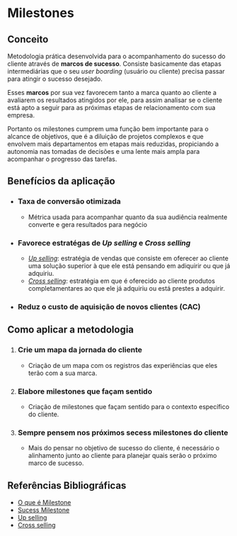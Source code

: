 # Milestones
## Conceito
Metodologia prática desenvolvida para o acompanhamento do sucesso do cliente através de **marcos de sucesso**. Consiste basicamente das etapas intermediárias que o seu *user boarding* (usuário ou cliente) precisa passar para atingir o sucesso desejado.

Esses **marcos** por sua vez favorecem tanto a marca quanto ao cliente a avaliarem os resultados atingidos por ele, para assim analisar se o cliente está apto a seguir para as próximas etapas de relacionamento com sua empresa.

Portanto os milestones cumprem uma função bem importante para o alcance de objetivos, que é a diluição de projetos complexos e que envolvem mais departamentos em etapas mais reduzidas, propiciando a autonomia nas tomadas de decisões e uma lente mais ampla para acompanhar o progresso das tarefas.

## Benefícios da aplicação
* ### Taxa de conversão otimizada
    * Métrica usada para acompanhar quanto da sua audiência realmente converte e gera resultados para negócio
* ### Favorece estratégas de *Up selling* e *Cross selling*
    * [*Up selling*](https://www.fm2s.com.br/blog/up-selling): estratégia de vendas que consiste em oferecer ao cliente uma solução superior à que ele está pensando em adiquirir ou que já adquiriu.
    * [*Cross selling*](https://www.zendesk.com.br/blog/cross-selling-up-selling/): estratégia em que é oferecido ao cliente produtos completamentares ao que ele já adquiriu ou está prestes a adquirir.
* ### Reduz o custo de aquisição de novos clientes (CAC)

## Como aplicar a metodologia
1. ### Crie um mapa da jornada do cliente   
    * Criação de um mapa com os registros das experiências que eles terão com a sua marca. 
2. ### Elabore milestones que façam sentido
    * Criação de milestones que façam sentido para o contexto específico do cliente.
3. ### Sempre pensem nos próximos secess milestones do cliente
    * Mais do pensar no objetivo de sucesso do cliente, é necessário o alinhamento junto ao cliente para planejar quais serão o próximo marco de sucesso.

## Referências Bibliográficas
* [O que é Milestone](https://blog.runrun.it/o-que-e-milestone/)
* [Sucess Milestone](https://www.zendesk.com.br/blog/success-milestones)
* [Up selling](https://www.fm2s.com.br/blog/up-selling)
* [Cross selling](https://www.zendesk.com.br/blog/cross-selling-up-selling/)